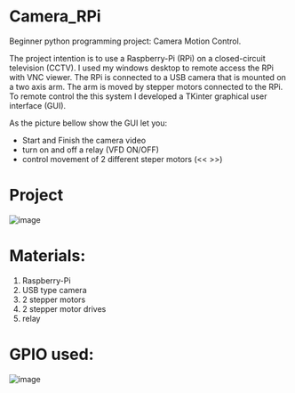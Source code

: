 # Camera_RPi

Beginner python programming project: Camera Motion Control.

The project intention is to use a Raspberry-Pi (RPi) on a closed-circuit television (CCTV). I used my windows desktop to remote access the RPi with VNC viewer. The RPi is connected to a USB camera that is mounted on a two axis arm. The arm is moved by stepper motors connected to the RPi. To remote control the this system I developed a TKinter graphical user interface (GUI).


As the picture bellow show the GUI let you:
- Start and Finish the camera video
- turn on and off a relay (VFD ON/OFF)
- control movement of 2 different steper motors (<< >>)

# Project
![image](https://user-images.githubusercontent.com/92346972/210685002-ca500cd6-60f9-4d91-b11e-8a79b95304aa.png)


# Materials:
1. Raspberry-Pi
2. USB type camera
3. 2 stepper motors
4. 2 stepper motor drives
5. relay

# GPIO used:

![image](https://user-images.githubusercontent.com/92346972/210687186-8382389e-931d-451f-9f30-50ccb686af53.png)


